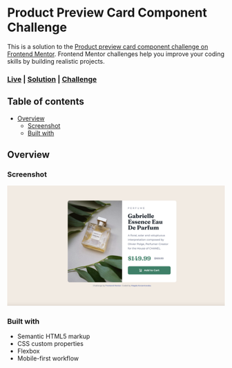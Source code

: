 # Product Preview Card Component Challenge

This is a solution to the [Product preview card component challenge on Frontend Mentor](https://www.frontendmentor.io/challenges/product-preview-card-component-GO7UmttRfa). Frontend Mentor challenges help you improve your coding skills by building realistic projects.

### [Live](https://magda-korzeniowska.github.io/product-preview-card-frontendmentor/) | [Solution](https://www.frontendmentor.io/solutions/mobilefirst-solution-using-flexbox-VKWWWS5Dbi) | [Challenge](https://www.frontendmentor.io/challenges/product-preview-card-component-GO7UmttRfa)

## Table of contents

- [Overview](#overview)
  - [Screenshot](#screenshot)
  - [Built with](#built-with)

## Overview

### Screenshot

![](./images/screenshot-desktop.png)

### Built with

- Semantic HTML5 markup
- CSS custom properties
- Flexbox
- Mobile-first workflow
